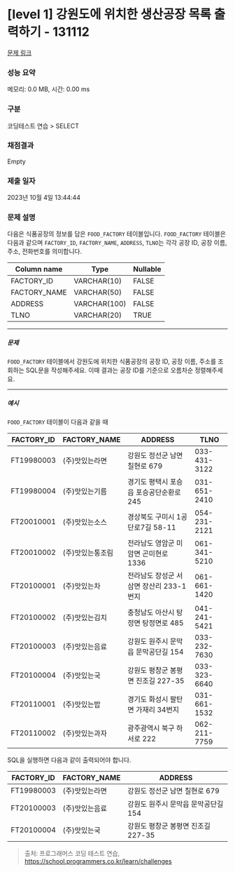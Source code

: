 # [level 1] 강원도에 위치한 생산공장 목록 출력하기 - 131112 

[문제 링크](https://school.programmers.co.kr/learn/courses/30/lessons/131112) 

### 성능 요약

메모리: 0.0 MB, 시간: 0.00 ms

### 구분

코딩테스트 연습 > SELECT

### 채점결과

Empty

### 제출 일자

2023년 10월 4일 13:44:44

### 문제 설명

<p style="user-select: auto;">다음은 식품공장의 정보를 담은 <code style="user-select: auto;">FOOD_FACTORY</code> 테이블입니다. <code style="user-select: auto;">FOOD_FACTORY</code> 테이블은 다음과 같으며 <code style="user-select: auto;">FACTORY_ID</code>, <code style="user-select: auto;">FACTORY_NAME</code>, <code style="user-select: auto;">ADDRESS</code>, <code style="user-select: auto;">TLNO</code>는 각각 공장 ID, 공장 이름, 주소, 전화번호를 의미합니다.</p>
<table class="table" style="user-select: auto;">
        <thead style="user-select: auto;"><tr style="user-select: auto;">
<th style="user-select: auto;">Column name</th>
<th style="user-select: auto;">Type</th>
<th style="user-select: auto;">Nullable</th>
</tr>
</thead>
        <tbody style="user-select: auto;"><tr style="user-select: auto;">
<td style="user-select: auto;">FACTORY_ID</td>
<td style="user-select: auto;">VARCHAR(10)</td>
<td style="user-select: auto;">FALSE</td>
</tr>
<tr style="user-select: auto;">
<td style="user-select: auto;">FACTORY_NAME</td>
<td style="user-select: auto;">VARCHAR(50)</td>
<td style="user-select: auto;">FALSE</td>
</tr>
<tr style="user-select: auto;">
<td style="user-select: auto;">ADDRESS</td>
<td style="user-select: auto;">VARCHAR(100)</td>
<td style="user-select: auto;">FALSE</td>
</tr>
<tr style="user-select: auto;">
<td style="user-select: auto;">TLNO</td>
<td style="user-select: auto;">VARCHAR(20)</td>
<td style="user-select: auto;">TRUE</td>
</tr>
</tbody>
      </table>
<hr style="user-select: auto;">

<h5 style="user-select: auto;">문제</h5>

<p style="user-select: auto;"><code style="user-select: auto;">FOOD_FACTORY</code> 테이블에서 강원도에 위치한 식품공장의 공장 ID, 공장 이름, 주소를 조회하는 SQL문을 작성해주세요. 이때 결과는 공장 ID를 기준으로 오름차순 정렬해주세요.</p>

<hr style="user-select: auto;">

<h5 style="user-select: auto;">예시</h5>

<p style="user-select: auto;"><code style="user-select: auto;">FOOD_FACTORY</code> 테이블이 다음과 같을 때</p>
<table class="table" style="user-select: auto;">
        <thead style="user-select: auto;"><tr style="user-select: auto;">
<th style="user-select: auto;">FACTORY_ID</th>
<th style="user-select: auto;">FACTORY_NAME</th>
<th style="user-select: auto;">ADDRESS</th>
<th style="user-select: auto;">TLNO</th>
</tr>
</thead>
        <tbody style="user-select: auto;"><tr style="user-select: auto;">
<td style="user-select: auto;">FT19980003</td>
<td style="user-select: auto;">(주)맛있는라면</td>
<td style="user-select: auto;">강원도 정선군 남면 칠현로 679</td>
<td style="user-select: auto;">033-431-3122</td>
</tr>
<tr style="user-select: auto;">
<td style="user-select: auto;">FT19980004</td>
<td style="user-select: auto;">(주)맛있는기름</td>
<td style="user-select: auto;">경기도 평택시 포승읍 포승공단순환로 245</td>
<td style="user-select: auto;">031-651-2410</td>
</tr>
<tr style="user-select: auto;">
<td style="user-select: auto;">FT20010001</td>
<td style="user-select: auto;">(주)맛있는소스</td>
<td style="user-select: auto;">경상북도 구미시 1공단로7길 58-11</td>
<td style="user-select: auto;">054-231-2121</td>
</tr>
<tr style="user-select: auto;">
<td style="user-select: auto;">FT20010002</td>
<td style="user-select: auto;">(주)맛있는통조림</td>
<td style="user-select: auto;">전라남도 영암군 미암면 곤미현로 1336</td>
<td style="user-select: auto;">061-341-5210</td>
</tr>
<tr style="user-select: auto;">
<td style="user-select: auto;">FT20100001</td>
<td style="user-select: auto;">(주)맛있는차</td>
<td style="user-select: auto;">전라남도 장성군 서삼면 장산리 233-1번지</td>
<td style="user-select: auto;">061-661-1420</td>
</tr>
<tr style="user-select: auto;">
<td style="user-select: auto;">FT20100002</td>
<td style="user-select: auto;">(주)맛있는김치</td>
<td style="user-select: auto;">충청남도 아산시 탕정면 탕정면로 485</td>
<td style="user-select: auto;">041-241-5421</td>
</tr>
<tr style="user-select: auto;">
<td style="user-select: auto;">FT20100003</td>
<td style="user-select: auto;">(주)맛있는음료</td>
<td style="user-select: auto;">강원도 원주시 문막읍 문막공단길 154</td>
<td style="user-select: auto;">033-232-7630</td>
</tr>
<tr style="user-select: auto;">
<td style="user-select: auto;">FT20100004</td>
<td style="user-select: auto;">(주)맛있는국</td>
<td style="user-select: auto;">강원도 평창군 봉평면 진조길 227-35</td>
<td style="user-select: auto;">033-323-6640</td>
</tr>
<tr style="user-select: auto;">
<td style="user-select: auto;">FT20110001</td>
<td style="user-select: auto;">(주)맛있는밥</td>
<td style="user-select: auto;">경기도 화성시 팔탄면 가재리 34번지</td>
<td style="user-select: auto;">031-661-1532</td>
</tr>
<tr style="user-select: auto;">
<td style="user-select: auto;">FT20110002</td>
<td style="user-select: auto;">(주)맛있는과자</td>
<td style="user-select: auto;">광주광역시 북구 하서로 222</td>
<td style="user-select: auto;">062-211-7759</td>
</tr>
</tbody>
      </table>
<p style="user-select: auto;">SQL을 실행하면 다음과 같이 출력되어야 합니다.</p>
<table class="table" style="user-select: auto;">
        <thead style="user-select: auto;"><tr style="user-select: auto;">
<th style="user-select: auto;">FACTORY_ID</th>
<th style="user-select: auto;">FACTORY_NAME</th>
<th style="user-select: auto;">ADDRESS</th>
</tr>
</thead>
        <tbody style="user-select: auto;"><tr style="user-select: auto;">
<td style="user-select: auto;">FT19980003</td>
<td style="user-select: auto;">(주)맛있는라면</td>
<td style="user-select: auto;">강원도 정선군 남면 칠현로 679</td>
</tr>
<tr style="user-select: auto;">
<td style="user-select: auto;">FT20100003</td>
<td style="user-select: auto;">(주)맛있는음료</td>
<td style="user-select: auto;">강원도 원주시 문막읍 문막공단길 154</td>
</tr>
<tr style="user-select: auto;">
<td style="user-select: auto;">FT20100004</td>
<td style="user-select: auto;">(주)맛있는국</td>
<td style="user-select: auto;">강원도 평창군 봉평면 진조길 227-35</td>
</tr>
</tbody>
      </table>

> 출처: 프로그래머스 코딩 테스트 연습, https://school.programmers.co.kr/learn/challenges